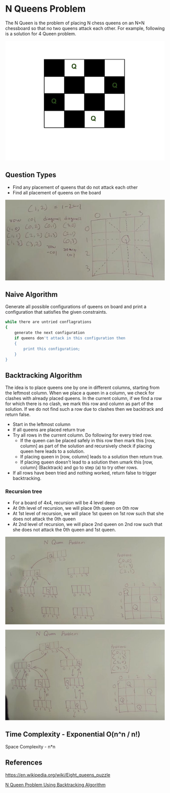 # N Queens Problem

The N Queen is the problem of placing N chess queens on an N×N chessboard so that no two queens attack each other. For example, following is a solution for 4 Queen problem.

![image](../../media/N-Queens-Problem-image1.jpg)

## Question Types

- Find any placement of queens that do not attack each other
- Find all placement of queens on the board

![image](../../media/N-Queens-Problem-image2.jpg)

## Naive Algorithm

Generate all possible configurations of queens on board and print a configuration that satisfies the given constraints.

```bash
while there are untried conflagrations
{
    generate the next configuration
    if queens don't attack in this configuration then
    {
        print this configuration;
    }
}
```

## Backtracking Algorithm

The idea is to place queens one by one in different columns, starting from the leftmost column. When we place a queen in a column, we check for clashes with already placed queens. In the current column, if we find a row for which there is no clash, we mark this row and column as part of the solution. If we do not find such a row due to clashes then we backtrack and return false.

- Start in the leftmost column
- If all queens are placed return true
- Try all rows in the current column. Do following for every tried row.
    - If the queen can be placed safely in this row then mark this [row, column] as part of the solution and recursively check if placing queen here leads to a solution.
    - If placing queen in [row, column] leads to a solution then return true.
    - If placing queen doesn't lead to a solution then umark this [row, column] (Backtrack) and go to step (a) to try other rows.
- If all rows have been tried and nothing worked, return false to trigger backtracking.

### Recursion tree

- For a board of 4x4, recursion will be 4 level deep
- At 0th level of recursion, we will place 0th queen on 0th row
- At 1st level of recursion, we will place 1st queen on 1st row such that she does not attack the 0th queen
- At 2nd level of recursion, we will place 2nd queen on 2nd row such that she does not attack the 0th queen and 1st queen.

![image](../../media/N-Queens-Problem-image3.jpg)

![image](../../media/N-Queens-Problem-image4.jpg)

## Time Complexity - Exponential O(n^n / n!)

Space Complexity - n*n

## References

https://en.wikipedia.org/wiki/Eight_queens_puzzle

[N Queen Problem Using Backtracking Algorithm](https://www.youtube.com/watch?v=xouin83ebxE)
